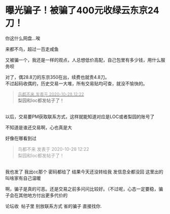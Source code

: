 # 曝光骗子！被骗了400元收绿云东京24刀！


<img src="static/image/smiley/default/sweat.gif" smilieid="10" border="0" alt="" />你这什么网盘...唉

来都不鸟，超过一百走咸鱼

又被骗一个，我还是一样的观点，人总想低价高配，自己包里有多少钱，用什么服务呗

对了，偶28.8刀的东京350在出，续费也就贵4.8刀。<br />
不过起码收偶的，历史交易一大堆，所有交易贴均可查，就没不愉快的。

<div class="quote"><blockquote><font size="2"><a href="https://www.hostloc.com/forum.php?mod=redirect&amp;goto=findpost&amp;pid=9363399&amp;ptid=759340" target="_blank"><font color="#999999">鸟都不来 发表于 2020-10-28 12:22</font></a></font><br />
梨园和loc都发帖子了！</blockquote></div><br />
以后，交易要PM获取联系方式，这样就能知道对应是LOC或者梨园的账号了

不知道是谁还交易啊，心也真是大

好像在哪看到过

<div class="quote"><blockquote><font color="#999999">鸟都不来 发表于 2020-10-28 12:22</font><br />
<font color="#999999">梨园和loc都发帖子了！</font></blockquote></div><br />
我也发了 我出cc那个 密码都给了 结果今天还没转给我 发信息全都没回 这里出的 叫啥家有自己温暖

啊，骗子是真的可恶。还是交易之前多问问比较好。（不过呢，心态一定要稳，骗子会在其他地方付出更多代价的

论坛收&nbsp;&nbsp;帖子里 别放联系方式 省的骗子 直接找你.<img id="aimg_DApXn" onclick="zoom(this, this.src, 0, 0, 0)" class="zoom" src="https://cdn.jsdelivr.net/gh/hishis/forum-master/public/images/patch.gif" onmouseover="img_onmouseoverfunc(this)" onload="thumbImg(this)" border="0" alt="" />
